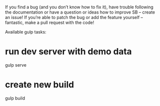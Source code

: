 If you find a bug (and you don’t know how to fix it), have trouble following the documentation or have a question or ideas how to improve SB – create an issue!
If you’re able to patch the bug or add the feature yourself – fantastic, make a pull request with the code!

Available gulp tasks:

# run dev server with demo data
gulp serve  

# create new build
gulp build  
